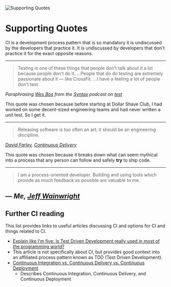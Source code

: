 ![Supporting Quotes](https://jeffry.in/assets/developer-ci-benefits/05-supporting-quotes.svg)

# Supporting Quotes

CI is a development process pattern that is so mandatory it is undiscussed by the developers that practice it. It is undiscussed by developers that don't practice it for the exact opposite reasons.

---

> Testing is one of these things that people don't talk about it a lot because people don't do it. ...People that do do testing are extremely passionate about it — like CrossFit. ...I have a feeling a lot of people don't test.

_Paraphrasing [Wes Bos](wesbos.com) from the [Syntax](syntax.fm) podcast on [test](https://syntax.fm/show/040/the-testing-show)_

This quote was chosen because before starting at Dollar Shave Club, I had worked on some decent-sized engineering teams and had never written a unit test. So I get it.

----

> Releasing software is too often an art; it should be an engineering discipline.

_[David Farley](http://www.davefarley.net/), [Continuous Delivery](https://martinfowler.com/books/continuousDelivery.html)_

This quote was chosen because it breaks down what can seem mythical into a process that any person can follow and safely **try** to ship code.

---

> I am a process-oriented developer. Building and using tools which provide as much feedback as possible are valuable to me.

## _— Me, [Jeff Wainwright](https://github.com/yowainwright)_

## Further CI reading

This list provides links to useful articles discussing CI and options for CI and things related to CI.

- [Explain like I'm five: Is Test Driven Development really used in most of the programming world?](https://dev.to/bartude/explain-like-im-five-is-test-driven-development-really-that-used-in-most-of-the-programming-world-c2m)
 - This article is not specifically about CI, but provides good context into an affiliated process pattern known as TDD (Test Driven Development).
- [Continuous Integration vs. Continuous Delivery vs. Continuous Deployment](https://www.atlassian.com/continuous-delivery/ci-vs-ci-vs-cd)
  - Describes Continuous Integration, Continuous Delivery, and Continuous Deployment
